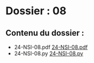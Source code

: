 # Dossier : 08
 
 ## Contenu du dossier : 
- 24-NSI-08.pdf [24-NSI-08.pdf](./24-NSI-08.pdf)
- 24-NSI-08.py [24-NSI-08.py](./24-NSI-08.py)
